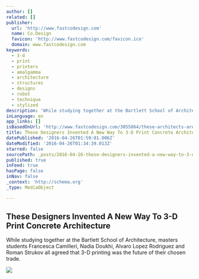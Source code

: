 ```yaml
---
author: []
related: []
publisher:
  url: 'http://www.fastcodesign.com'
  name: Co.Design
  favicon: 'http://www.fastcodesign.com/favicon.ico'
  domain: www.fastcodesign.com
keywords:
  - 3-d
  - print
  - printers
  - amalgamma
  - architecture
  - structures
  - designs
  - robot
  - technique
  - stylized
description: 'While studying together at the Bartlett School of Architecture, masters students Francesca Camilleri, Nadia Doukhi, Alvaro Lopez Rodriguez and Roman Strukov all agreed that 3-D printing was the future of their chosen trade.'
inLanguage: en
app_links: []
isBasedOnUrl: 'http://www.fastcodesign.com/3055864/these-architects-are-using-a-robotic-arm-to-redefine-3-d-printed-architecture-should-look-us/1'
title: These Designers Invented A New Way To 3-D Print Concrete Architecture
datePublished: '2016-04-26T01:59:01.006Z'
dateModified: '2016-04-26T01:34:39.013Z'
starred: false
sourcePath: _posts/2016-04-26-these-designers-invented-a-new-way-to-3-d-print-concrete-arc.md
published: true
inFeed: true
hasPage: false
inNav: false
_context: 'http://schema.org'
_type: MediaObject

---
```

<article style=""><h1>These Designers Invented A New Way To 3-D Print Concrete Architecture</h1><p>While studying together at the Bartlett School of Architecture, masters students Francesca Camilleri, Nadia Doukhi, Alvaro Lopez Rodriguez and Roman Strukov all agreed that 3-D printing was the future of their chosen trade.</p><img src="http://b.fastcompany.net/multisite_files/fastcompany/imagecache/inline-large/inline/2016/01/3055864-inline-s-3-this-new-method-of-3-d-printing-wants-to.jpg" /></article>